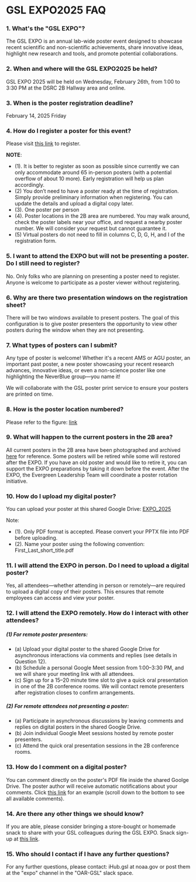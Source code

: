 # GSL EXPO2025 FAQ
### 1. What's the "GSL EXPO"?
The GSL EXPO is an annual lab-wide poster event designed to showcase recent scientific and non-scientific achievements, share innovative ideas, highlight new research and tools, and promote potential collaborations.

### 2. When and where will the GSL EXPO2025 be held?
GSL EXPO 2025 will be held on Wednesday, February 26th, from 1:00 to 3:30 PM at the DSRC 2B Hallway area and online.

### 3. When is the poster registration deadline?
February 14, 2025 Friday

### 4. How do I register a poster for this event?
Please visit [this link](https://docs.google.com/spreadsheets/d/1l51Ay6th4UKMZnvnDxR_UuI_77eiaFY4H1-9bizaOZY) to register.

**NOTE**:
- (1). It is better to register as soon as possible since currently we can only accommodate around 65 in-person posters (with a potential overflow of about 10 more). Early registration will help us plan accordingly.
- (2) You don’t need to have a poster ready at the time of registration. Simply provide preliminary information when registering. You can update the details and upload a digital copy later.
- (3). One poster per person
- (4). Poster locations in the 2B area are numbered. You may walk around, check the poster labels near your office, and request a nearby poster number. We will consider your request but cannot guarantee it.
- (5) Virtual posters do not need to fill in columns C, D, G, H, and I of the registration form.

### 5. I want to attend the EXPO but will not be presenting a poster. Do I still need to register?
No. Only folks who are planning on presenting a poster need to register. Anyone is welcome to participate as a poster viewer without registering.

### 6. Why are there two presentation windows on the registration sheet?
There will be two windows available to present posters. The goal of this configuration is to give poster presenters the opportunity to view other posters during the window when they are not presenting.

### 7. What types of posters can I submit?
Any type of poster is welcome! Whether it's a recent AMS or AGU poster, an important past poster, a new poster showcasing your recent research advances, innovative ideas, or even a non-science poster like one highlighting the NeverBlue group—you name it!

We will collaborate with the GSL poster print service to ensure your posters are printed on time.

### 8. How is the poster location numbered?
Please refer to the figure: [link](https://drive.google.com/file/d/12P-DeA4cAeVacrAQqoYN35tc04kbEEuL/view?usp=drive_link)

### 9. What will happen to the current posters in the 2B area?
All current posters in the 2B area have been photographed and archived [here](https://drive.google.com/drive/u/1/folders/1PlYS-eUN6G8YYB6IpwqRpwQ0PKHU-qiF) for reference. Some posters will be retired while some will restored after the EXPO. If you have an old poster and would like to retire it, you can support the EXPO preparations by taking it down before the event. After the EXPO, the Evergreen Leadership Team will coordinate a poster rotation initiative.

### 10. How do I upload my digital poster?
You can upload your poster at this shared Google Drive: [EXPO_2025](https://drive.google.com/drive/u/5/folders/1gKJDNSQh_-9q0qw_iCNA28-R-DhMzImq)
 
Note: 
- (1). Only PDF format is accepted. Please convert your PPTX file into PDF before uploading.
- (2). Name your poster using the following convention:   
        First_Last_short_title.pdf
  
### 11. I will attend the EXPO in person. Do I need to upload a digital poster?
Yes, all attendees—whether attending in person or remotely—are required to upload a digital copy of their posters. This ensures that remote employees can access and view your poster.

### 12. I will attend the EXPO remotely. How do I interact with other attendees?
##### (1) For remote poster presenters:
- (a) Upload your digital poster to the shared Google Drive for asynchronous interactions via comments and replies (see details in Question 12).
- (b) Schedule a personal Google Meet session from 1:00–3:30 PM, and we will share your meeting link with all attendees.
- (c) Sign up for a 15–20 minute time slot to give a quick oral presentation in one of the 2B conference rooms. We will contact remote presenters after registration closes to confirm arrangements.
##### (2) For remote attendees not presenting a poster:
- (a) Participate in asynchronous discussions by leaving comments and replies on digital posters in the shared Google Drive.
- (b) Join individual Google Meet sessions hosted by remote poster presenters.
- (c) Attend the quick oral presentation sessions in the 2B conference rooms.

### 13. How do I comment on a digital poster?
You can comment directly on the poster's PDF file inside the shared Goolge Drive. The poster author will receive automatic notifications about your comments. Click [this link](https://drive.google.com/file/d/1lpzmjV7QmNINx_f0A8OBvSQ-TsXo_gVt/view?usp=drive_link) for an example (scroll down to the bottom to see all available comments).

### 14. Are there any other things we should know?
If you are able, please consider bringing a store-bought or homemade snack to share with your GSL colleagues during the GSL EXPO. Snack sign-up at [this link](https://docs.google.com/spreadsheets/d/1rSems1hLkTqC1HFn20SWCqXl5pEaW4I9jjdmwb9pilE/edit?gid=0#gid=0).

### 15. Who should I contact if I have any further questions?
For any further questions, please contact: iHub.gsl at noaa.gov or post them at the "expo" channel in the "OAR-GSL" slack space.

